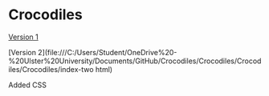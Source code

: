 # Crocodiles

[Version 1](https://dairemcsherry.github.io/Crocodiles/index-one.html)

[Version 2](file:///C:/Users/Student/OneDrive%20-%20Ulster%20University/Documents/GitHub/Crocodiles/Crocodiles/Crocodiles/Crocodiles/index-two html)

Added CSS
